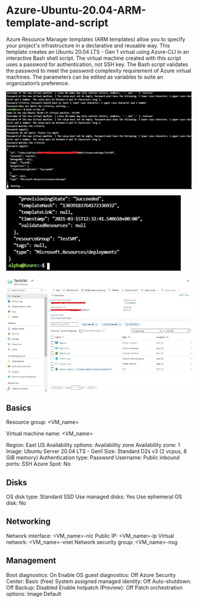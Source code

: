 # Azure-Ubuntu-20.04-ARM-template-and-script

Azure Resource Manager templates (ARM templates) allow you to specify your project's infrastructure in a declarative and reusable way.
This template creates an Ubuntu 20.04 LTS - Gen 1 virtual using Azure-CLI in an interactive Bash shell script. The virtual machine created with this script uses a password for authentication, not SSH key. The Bash script validates the password to meet the password complexity requirement of Azure virtual machines.
The parameters can be edited as variables to suite an organization’s preference.

![](https://github.com/osygroup/Images/blob/main/VM-ARM/1.JPG)

![](https://github.com/osygroup/Images/blob/main/VM-ARM/2.JPG)

![](https://github.com/osygroup/Images/blob/main/VM-ARM/3.JPG)

## Basics

Resource group: <VM_name>

Virtual machine name: <VM_name>

Region: East US
Availability options: Availability zone
Availability zone: 1
Image: Ubuntu Server 20.04 LTS - Gen1
Size: Standard D2s v3 (2 vcpus, 8 GiB memory)
Authentication type: Password
Username: <username>
Public inbound ports: SSH
Azure Spot: No

## Disks
OS disk type: Standard SSD
Use managed disks: Yes
Use ephemeral OS disk: No

## Networking
Network interface: <VM_name>-nic
Public IP: <VM_name>-ip
Virtual network: <VM_name>-vnet
Network security group: <VM_name>-nsg

## Management
Boot diagnostics: On
Enable OS guest diagnostics: Off
Azure Security Center: Basic (free)
System assigned managed identity: Off
Auto-shutdown: Off
Backup: Disabled
Enable hotpatch (Preview): Off
Patch orchestration options: Image Default


